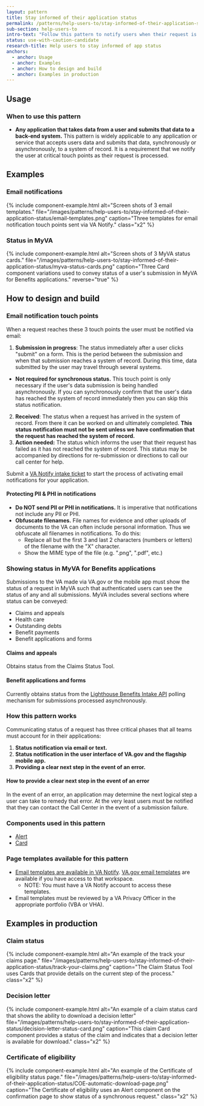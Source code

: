 ```yaml
---
layout: pattern
title: Stay informed of their application status
permalink: /patterns/help-users-to/stay-informed-of-their-application-status
sub-section: help-users-to
intro-text: "Follow this pattern to notify users when their request is submitted, received, and has hit an error. These are required notification touch points." 
status: use-with-caution-candidate
research-title: Help users to stay informed of app status
anchors:
  - anchor: Usage
  - anchor: Examples
  - anchor: How to design and build
  - anchor: Examples in production
---
```


## Usage

### When to use this pattern

* **Any application that takes data from a user and submits that data to a back-end system.** This pattern is widely applicable to any application or service that accepts users data and submits that data, synchronously or asynchronously, to a system of record. It is a requirement that we notify the user at critical touch points as their request is processed.


## Examples

### Email notifications

{% include component-example.html alt="Screen shots of 3 email templates." file="/images/patterns/help-users-to/stay-informed-of-their-application-status/email-templates.png" caption="Three templates for email notification touch points sent via VA Notify." class="x2" %}

### Status in MyVA

{% include component-example.html alt="Screen shots of 3 MyVA status cards." file="/images/patterns/help-users-to/stay-informed-of-their-application-status/myva-status-cards.png" caption="Three Card component variations used to convey status of a user's submission in MyVA for Benefits applications." reverse="true" %}

## How to design and build

### Email notification touch points

When a request reaches these 3 touch points the user must be notified via email: 

1. **Submission in progress**: The status immediately after a user clicks "submit" on a form. This is the period between the submission and when that submission reaches a system of record. During this time, data submitted by the user may travel through several systems.
  * **Not required for synchronous status.** This touch point is only necessary if the user's data submission is being handled asynchronously. If you can synchronously confirm that the user's data has reached the system of record immediately then you can skip this status notification.
2. **Received**: The status when a request has arrived in the system of record. From there it can be worked on and ultimately completed. **This status notification must not be sent unless we have confirmation that the request has reached the system of record.**
3. **Action needed:** The status which informs the user that their request has failed as it has not reached the system of record. This status may be accompanied by directions for re-submission or directions to call our call center for help.

Submit a [VA Notify intake ticket](https://github.com/department-of-Veterans-affairs/va.gov-team/issues/new?assignees=christy-tongty%2C+mjones-oddball%2C+GitSamJennings&labels=vanotify-intake&template=VANotify-Business-Intake.md&title=Business+intake+form+for+%5BBusiness+or+team%5D) to start the process of activating email notifications for your application.

#### Protecting PII & PHI in notifications

* **Do NOT send PII or PHI in notifications.** It is imperative that notifications not include any PII or PHI.
* **Obfuscate filenames.** File names for evidence and other uploads of documents to the VA can often include personal information. Thus we obfuscate all filenames in notifications. To do this:
  * Replace all but the first 3 and last 2 characters (numbers or letters) of the filename with the "X" character.
  * Show the MIME type of the file (e.g. ".png", ".pdf", etc.)

### Showing status in MyVA for Benefits applications

Submissions to the VA made via VA.gov or the mobile app must show the status of a request in MyVA such that authenticated users can see the status of any and all submissions. MyVA includes several sections where status can be conveyed:

* Claims and appeals
* Health care
* Outstanding debts
* Benefit payments
* Benefit applications and forms

#### Claims and appeals

Obtains status from the Claims Status Tool.

#### Benefit applications and forms

Currently obtains status from the [Lighthouse Benefits Intake API](https://developer.va.gov/explore/api/benefits-intake) polling mechanism for submissions processed asynchronously.

### How this pattern works

Communicating status of a request has three critical phases that all teams must account for in their applications:

1. **Status notification via email or text.**
2. **Status notification in the user interface of VA.gov and the flagship mobile app.** 
3. **Providing a clear next step in the event of an error.**

#### How to provide a clear next step in the event of an error

In the event of an error, an application may determine the next logical step a user can take to remedy that error. At the very least users must be notified that they can contact the Call Center in the event of a submission failure.

### Components used in this pattern

* [Alert]({{site.baseurl}}/components/alert)
* [Card]({{site.baseurl}}/components/card)

### Page templates available for this pattern

* [Email templates are available in VA Notify](https://notifications.va.gov/information/emails). [VA.gov email templates](https://notifications.va.gov/services/5bda137e-689e-4532-b3d2-2c81c0324331/templates) are available if you have access to that workspace. 
  * NOTE: You must have a VA Notify account to access these templates.
* Email templates must be reviewed by a VA Privacy Officer in the appropriate portfolio (VBA or VHA). 

## Examples in production

### Claim status

{% include component-example.html alt="An example of the track your claims page." file="/images/patterns/help-users-to/stay-informed-of-their-application-status/track-your-claims.png" caption="The Claim Status Tool uses Cards that provide details on the current step of the process." class="x2" %}

### Decision letter

{% include component-example.html alt="An example of a claim status card that shows the ability to download a decision letter" file="/images/patterns/help-users-to/stay-informed-of-their-application-status/decision-letter-status-card.png" caption="This claim Card component provides a status of the claim and indicates that a decision letter is available for download." class="x2" %}

### Certificate of eligibility

{% include component-example.html alt="An example of the Certificate of eligibility status page." file="/images/patterns/help-users-to/stay-informed-of-their-application-status/COE-automatic-download-page.png" caption="The Certificate of eligibility uses an Alert component on the confirmation page to show status of a synchronous request." class="x2" %}
